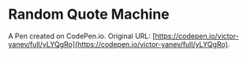 # Random Quote Machine

A Pen created on CodePen.io. Original URL: [https://codepen.io/victor-yanev/full/yLYQgRo](https://codepen.io/victor-yanev/full/yLYQgRo).


